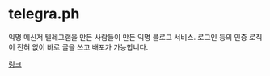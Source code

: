 # telegra.ph

익명 메신저 텔레그램을 만든 사람들이 만든 익명 블로그 서비스. 로그인 등의 인증 로직이 전혀 없이 바로 글을 쓰고 배포가 가능합니다.

[링크](https://telegra.ph/)
